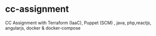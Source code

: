 # cc-assignment
CC Assignment with Terraform (IaaC), Puppet (SCM) , java, php,reactjs, angularjs, docker &amp;  docker-compose

